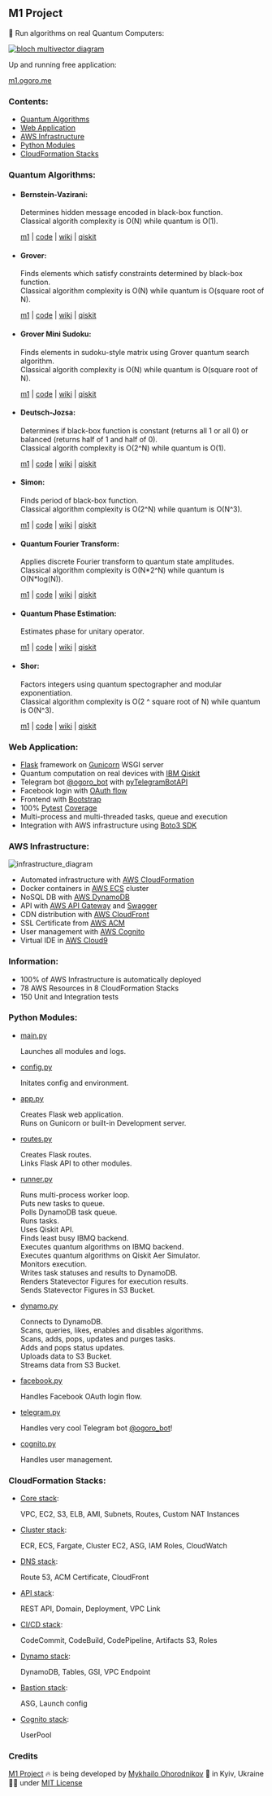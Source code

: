 ## M1 Project

🌈 Run algorithms on real Quantum Computers:

[![bloch multivector diagram](/app/core-service/core/static/bloch_multivector_diagram.png)](#m1-project)

Up and running free application:

[m1.ogoro.me](https://m1.ogoro.me/)

### Contents:

- [Quantum Algorithms](#quantum-algorithms)
- [Web Application](#web-application)
- [AWS Infrastructure](#aws-infrastructure)
- [Python Modules](#python-modules)
- [CloudFormation Stacks](#cloudformation-stacks)

### Quantum Algorithms:

- #### Bernstein-Vazirani:

  Determines hidden message encoded in black-box function.<br>
  Classical algorith complexity is O(N) while quantum is O(1).

  [m1](https://m1.ogoro.me/algorithms/bernvaz) |
  [code](/app/core-service/core/algorithms/bernvaz.py) |
  [wiki](https://en.wikipedia.org/wiki/Bernstein%E2%80%93Vazirani_algorithm) |
  [qiskit](https://qiskit.org/textbook/ch-algorithms/bernstein-vazirani.html)

- #### Grover:

  Finds elements which satisfy constraints determined by black-box function.<br>
  Classical algorithm complexity is O(N) while quantum is O(square root of N).

  [m1](https://m1.ogoro.me/algorithms/grover) |
  [code](/app/core-service/core/algorithms/grover.py) |
  [wiki](https://en.wikipedia.org/wiki/Grover%27s_algorithm) |
  [qiskit](https://qiskit.org/textbook/ch-algorithms/grover.html)

- #### Grover Mini Sudoku:

  Finds elements in sudoku-style matrix using Grover quantum search algorithm.<br>
  Classical algorith complexity is O(N) while quantum is O(square root of N).

  [m1](https://m1.ogoro.me/algorithms/grover_sudoku) |
  [code](/app/core-service/core/algorithms/grover_sudoku.py) |
  [wiki](https://en.wikipedia.org/wiki/Grover%27s_algorithm) |
  [qiskit](https://qiskit.org/textbook/ch-algorithms/grover.html)

- #### Deutsch-Jozsa:

  Determines if black-box function is constant (returns all 1 or all 0) or balanced (returns half of 1 
  and half of 0).<br>
  Classical algorith complexity is O(2^N) while quantum is O(1).

  [m1](https://m1.ogoro.me/algorithms/dj) |
  [code](/app/core-service/core/algorithms/dj.py) |
  [wiki](https://en.wikipedia.org/wiki/Deutsch%E2%80%93Jozsa_algorithm) |
  [qiskit](https://qiskit.org/textbook/ch-algorithms/deutsch-jozsa.html)

- #### Simon:

  Finds period of black-box function.<br>
  Classical algorithm complexity is O(2^N) while quantum is O(N^3).

  [m1](https://m1.ogoro.me/algorithms/simon) |
  [code](/app/core-service/core/algorithms/simon.py) |
  [wiki](https://en.wikipedia.org/wiki/Simon%27s_problem) |
  [qiskit](https://qiskit.org/textbook/ch-algorithms/simon.html)

- #### Quantum Fourier Transform:

  Applies discrete Fourier transform to quantum state amplitudes.<br>
  Classical algorithm complexity is O(N\*2^N) while quantum is O(N*log(N)).

  [m1](https://m1.ogoro.me/algorithms/qft) |
  [code](/app/core-service/core/algorithms/qft.py) |
  [wiki](https://en.wikipedia.org/wiki/Quantum_Fourier_transform) |
  [qiskit](https://qiskit.org/textbook/ch-algorithms/quantum-fourier-transform.html)

- #### Quantum Phase Estimation:

  Estimates phase for unitary operator.

  [m1](https://m1.ogoro.me/algorithms/qpe) |
  [code](/app/core-service/core/algorithms/qpe.py) |
  [wiki](https://en.wikipedia.org/wiki/Quantum_phase_estimation_algorithm) |
  [qiskit](https://qiskit.org/textbook/ch-algorithms/quantum-phase-estimation.html)
  
- #### Shor:

  Factors integers using quantum spectographer and modular exponentiation.<br>
  Classical algorithm complexity is O(2 ^ square root of N) while quantum is O(N^3).

  [m1](https://m1.ogoro.me/algorithms/shor) |
  [code](/app/core-service/core/algorithms/shor.py) |
  [wiki](https://en.wikipedia.org/wiki/Shor%27s_algorithm) |
  [qiskit](https://qiskit.org/textbook/ch-algorithms/shor.html)

### Web Application:

- [Flask](https://flask.palletsprojects.com/) framework on [Gunicorn](https://gunicorn.org/) WSGI server
- Quantum computation on real devices with [IBM Qiskit](https://qiskit.org/)
- Telegram bot [@ogoro_bot](https://telegram.me/ogoro_bot) with [pyTelegramBotAPI](https://github.com/eternnoir/pyTelegramBotAPI)
- Facebook login with [OAuth flow](https://developers.facebook.com/docs/facebook-login/manually-build-a-login-flow)
- Frontend with [Bootstrap](https://getbootstrap.com/docs/4.6/getting-started/introduction/)
- 100% [Pytest](https://docs.pytest.org/) [Coverage](https://coverage.readthedocs.io/)
- Multi-process and multi-threaded tasks, queue and execution
- Integration with AWS infrastructure using [Boto3 SDK](https://github.com/boto/boto3#readme)


### AWS Infrastructure:

![infrastructure_diagram](/app/core-service/core/static/m1_infrastructure_diagram.drawio.png)

- Automated infrastructure with [AWS CloudFormation](https://docs.aws.amazon.com/AWSCloudFormation/latest/UserGuide/Welcome.html)
- Docker containers in [AWS ECS](https://docs.aws.amazon.com/AmazonECS/latest/developerguide/Welcome.html) cluster
- NoSQL DB with [AWS DynamoDB](https://docs.aws.amazon.com/amazondynamodb/latest/developerguide/Introduction.html)
- API with [AWS API Gateway](https://docs.aws.amazon.com/apigateway/latest/developerguide/welcome.html) and [Swagger](https://swagger.io/)
- CDN distribution with [AWS CloudFront](https://docs.aws.amazon.com/AmazonCloudFront/latest/DeveloperGuide/Introduction.html)
- SSL Certificate from [AWS ACM](https://docs.aws.amazon.com/acm/latest/userguide/acm-overview.html) 
- User management with [AWS Cognito](https://docs.aws.amazon.com/cognito/latest/developerguide/cognito-user-identity-pools.html)
- Virtual IDE in [AWS Cloud9](https://docs.aws.amazon.com/cloud9/latest/user-guide/welcome.html)

### Information:

- 100% of AWS Infrastructure is automatically deployed
- 78 AWS Resources in 8 CloudFormation Stacks
- 150 Unit and Integration tests

### Python Modules:

- [main.py](app/core-service/core/main.py)

  Launches all modules and logs.

- [config.py](app/core-service/core/config.py)

  Initates config and environment.

- [app.py](app/core-service/core/app.py)

  Creates Flask web application.<br>
  Runs on Gunicorn or built-in Development server.

- [routes.py](app/core-service/core/routes.py)

  Creates Flask routes.<br>
  Links Flask API to other modules.

- [runner.py](app/core-service/core/runner.py)

  Runs multi-process worker loop.<br>
  Puts new tasks to queue.<br>
  Polls DynamoDB task queue.<br>
  Runs tasks.<br>
  Uses Qiskit API.<br>
  Finds least busy IBMQ backend.<br>
  Executes quantum algorithms on IBMQ backend.<br>
  Executes quantum algorithms on Qiskit Aer Simulator.<br>
  Monitors execution.<br>
  Writes task statuses and results to DynamoDB.<br>
  Renders Statevector Figures for execution results.<br>
  Sends Statevector Figures in S3 Bucket.

- [dynamo.py](app/core-service/core/dynamo.py)

  Connects to DynamoDB.<br>
  Scans, queries, likes, enables and disables algorithms.<br>
  Scans, adds, pops, updates and purges tasks.<br>
  Adds and pops status updates.<br>
  Uploads data to S3 Bucket.<br>
  Streams data from S3 Bucket.

- [facebook.py](app/core-service/core/facebook.py)

  Handles Facebook OAuth login flow.

- [telegram.py](app/core-service/core/telegram.py)

  Handles very cool Telegram bot [@ogoro_bot](https://telegram.me/ogoro_bot)!

- [cognito.py](app/core-service/core/cognito.py)

  Handles user management.

### CloudFormation Stacks:

- [Core stack](stack-templates/m1-core-stack.yml):

  VPC, EC2, S3, ELB, AMI, Subnets, Routes, Custom NAT Instances 

- [Cluster stack](stack-templates/m1-cluster-stack.yml):

  ECR, ECS, Fargate, Cluster EC2, ASG, IAM Roles, CloudWatch

- [DNS stack](stack-templates/m1-dns-stack.yml):

  Route 53, ACM Certificate, CloudFront

- [API stack](stack-templates/m1-api-stack.yml):

  REST API, Domain, Deployment, VPC Link

- [CI/CD stack](stack-templates/m1-cicd-stack.yml):

  CodeCommit, CodeBuild, CodePipeline, Artifacts S3, Roles

- [Dynamo stack](stack-templates/m1-dynamo-stack.yml):

  DynamoDB, Tables, GSI, VPC Endpoint

- [Bastion stack](stack-templates/m1-bastion-stack.yml):

  ASG, Launch config

- [Cognito stack](stack-templates/m1-cognito-stack.yml):

  UserPool

### Credits

[M1 Project](#m1-project) 🔥 is being developed by [Mykhailo Ohorodnikov](https://github.com/ogorodnikov) 🌻 in Kyiv, Ukraine 💛💙 under [MIT License](LICENSE)
